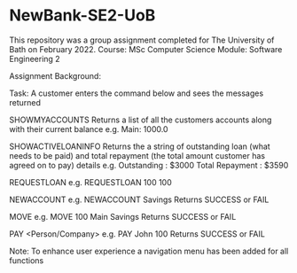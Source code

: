 # NewBank-SE2-UoB
This repository was a group assignment completed for The University of Bath on February 2022.
Course: MSc Computer Science
Module: Software Engineering 2

Assignment Background:

Task:
A customer enters the command below and sees the messages returned 

SHOWMYACCOUNTS
Returns a list of all the customers accounts along with their current balance 
e.g. Main: 1000.0 

SHOWACTIVELOANINFO
Returns the a string of outstanding loan (what needs to be paid) and total repayment (the total amount customer has agreed on to pay)
details
e.g. Outstanding : $3000
Total Repayment : $3590

REQUESTLOAN <Amount> <Days>
e.g. REQUESTLOAN 100 100

NEWACCOUNT <Name>
e.g. NEWACCOUNT Savings
Returns SUCCESS or FAIL

MOVE <Amount> <From> <To>
e.g. MOVE 100 Main Savings 
Returns SUCCESS or FAIL

PAY <Person/Company> <Ammount>
e.g. PAY John 100
Returns SUCCESS or FAIL

Note: 
 To enhance user experience a navigation menu has been added for all functions
